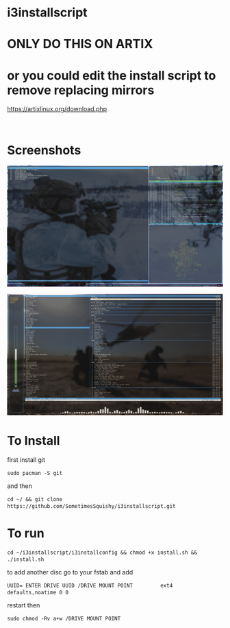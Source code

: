 # i3installscript


# ONLY DO THIS ON ARTIX
# or you could edit the install script to remove replacing mirrors
https://artixlinux.org/download.php
<p>&nbsp;</p>


# Screenshots


<p align="center">
  <img src="https://github.com/SometimesSquishy/i3installscript/blob/main/Screenshots/2022-04-23_21-24_1.png">
</p>

<p align="center">
  <img src="https://github.com/SometimesSquishy/i3installscript/blob/main/Screenshots/2022-04-23_21-24.png">
</p>


#
# To Install
first install git
```
sudo pacman -S git
```
and then
```
cd ~/ && git clone https://github.com/SometimesSquishy/i3installscript.git
```
# To run
```
cd ~/i3installscript/i3installconfig && chmod +x install.sh && ./install.sh
```

to add another disc go to your fstab and add
```
UUID= ENTER DRIVE UUID /DRIVE MOUNT POINT         ext4    defaults,noatime 0 0
```
restart then
```
sudo chmod -Rv a+w /DRIVE MOUNT POINT
```

